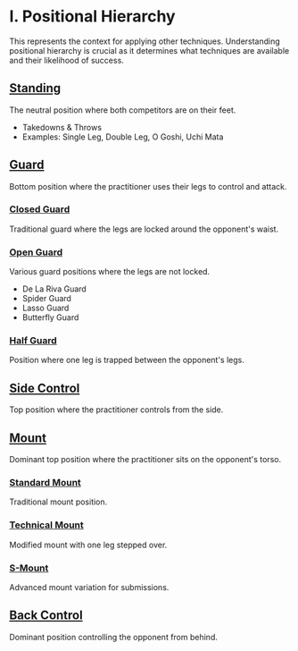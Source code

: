 # I. Positional Hierarchy

This represents the context for applying other techniques. Understanding positional hierarchy is crucial as it determines what techniques are available and their likelihood of success.

## [Standing](standing.md)

The neutral position where both competitors are on their feet.

- Takedowns & Throws
- Examples: Single Leg, Double Leg, O Goshi, Uchi Mata

## [Guard](guard/index.md)

Bottom position where the practitioner uses their legs to control and attack.

### [Closed Guard](guard/closed.md)

Traditional guard where the legs are locked around the opponent's waist.

### [Open Guard](guard/open.md)

Various guard positions where the legs are not locked.

- De La Riva Guard
- Spider Guard
- Lasso Guard
- Butterfly Guard

### [Half Guard](guard/half.md)

Position where one leg is trapped between the opponent's legs.

## [Side Control](side-control.md)

Top position where the practitioner controls from the side.

## [Mount](mount/index.md)

Dominant top position where the practitioner sits on the opponent's torso.

### [Standard Mount](mount/standard.md)

Traditional mount position.

### [Technical Mount](mount/technical.md)

Modified mount with one leg stepped over.

### [S-Mount](mount/s-mount.md)

Advanced mount variation for submissions.

## [Back Control](back-control.md)

Dominant position controlling the opponent from behind.
